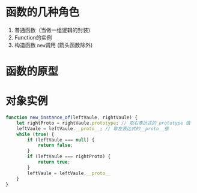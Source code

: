 # 函数的几种角色
1. 普通函数（当做一组逻辑的封装)
2. Function的实例
3. 构造函数 ```new```调用 (箭头函数除外)
# 函数的原型
# 对象实例

```js
function new_instance_of(leftVaule, rightVaule) { 
    let rightProto = rightVaule.prototype; // 取右表达式的 prototype 值
    leftVaule = leftVaule.__proto__; // 取左表达式的__proto__值
    while (true) {
    	if (leftVaule === null) {
            return false;	
        }
        if (leftVaule === rightProto) {
            return true;	
        } 
        leftVaule = leftVaule.__proto__ 
    }
}
```